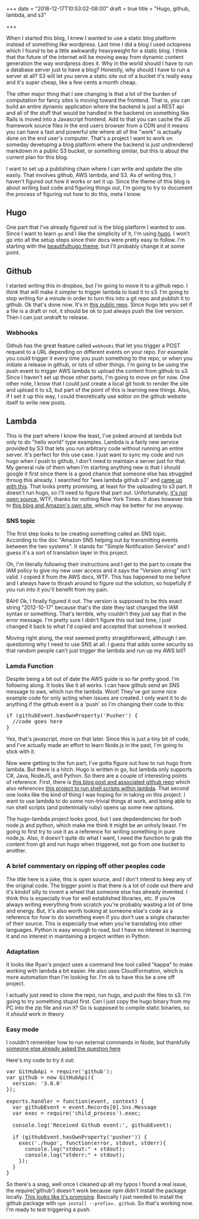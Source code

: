 +++
date = "2016-12-17T10:53:02-08:00"
draft = true
title = "Hugo, github, lambda, and s3"

+++

When I started this blog, I knew I wanted to use a static blog platform instead of something like wordpress. Last time I did a blog I used octopress which I found to be a little awkwardly heavyweight for a static blog. I think that the future of the internet will be moving away from dynamic content generation the way wordpress does it. Why in the world should I have to run a database server just to have a blog? Honestly, why should I have to run a server at all? S3 will let you serve a static site out of a bucket it's really easy and it's super cheap, like a few cents a month cheap.

The other major thing that I see changing is that a lot of the burden of computation for fancy sites is moving toward the frontend. That is, you can build an entire dynamic application where the backend is just a REST api and all of the stuff that would be handled in the backend on something like Rails is moved into a Javascript frontend. Add to that you can cache the JS framework source files in the end users browser from a CDN and it means you can have a fast and powerful site where all of the "work" is actually done on the end user's computer. That's a project I want to work on someday developing a blog platform where the backend is just undrendered markdown in a public S3 bucket, or something similar, but this is about the current plan for this blog.

I want to set up a publishing chain where I can write and update the site easily. That involves github, AWS lambda, and S3. As of writing this, I haven't figured out how it works or set it up. Since the theme of this blog is about writing bad code and figuring things out, I'm going to try to document the process of figuring out how to do this, meta I know.

## Hugo

One part that I've already figured out is the blog platform I wanted to use. Since I want to learn `go` and I like the simplicity of it, I'm using [hugo](https://gohugo.io/). I won't go into all the setup steps since their docs were pretty easy to follow. I'm starting with the [beautifulhugo theme](http://themes.gohugo.io/beautifulhugo/), but I'll probably change it at some point.

## Github

I started writing this in dropbox, but I'm going to move it to a github repo. I _think_ that will make it simpler to trigger lambda to load it to s3. I'm going to stop writing for a minute in order to turn this into a git repo and publish it to github. Ok that's done now. It's in [this public repo](https://github.com/samuelson/writebadcode). Since hugo lets you set if a file is a draft or not, it should be ok to just always push the live version. Then I can just undraft to release.

### Webhooks

Github has the great feature called `webhooks` that let you trigger a POST request to a URL depending on different events on your repo. For example you could trigger it every time you push something to the repo, or when you initiate a release in github, or lots of other things. I'm going to be using the push event to trigger AWS lambda to upload the content from github to s3.  Since I haven't set up those other parts, I'm going to move on for now. One other note, I know that I could just create a local git hook to render the site and upload it to s3, but part of the point of this is learning new things. Also, if I set it up this way, I could theoretically use editor on the github website itself to write new posts.

## Lambda

This is the part where I know the least, I've poked around at lambda but only to do "hello world" type examples. Lambda is a fairly new service provided by S3 that lets you run arbitrary code without running an entire server. It's perfect for this use case. I just want to sync my code and run hugo when I push to github, I don't need to maintain a server just for that. My general rule of them when I'm starting anything new is that I should google it first since there is a good chance that someone else has struggled throug this already. I searched for "aws lambda github s3" and [came up with this](https://github.com/nytlabs/github-s3-deploy). That looks pretty promising, at least for the uploading to s3 part. It doesn't run hugo, so I'll need to figure that part out. Unfortunately, [it's not open source.](https://github.com/nytlabs/github-s3-deploy/issues/5) WTF, thanks for nothing New York Times. It does however link to [this blog and Amazon's own site](https://aws.amazon.com/blogs/compute/dynamic-github-actions-with-aws-lambda/), which may be better for me anyway.

### SNS topic
The first step looks to be creating something called an SNS topic. According to the doc "Amazon SNS helping out by transmitting events between the two systems". It stands for "Simple Notification Service" and I guess it's a sort of translation layer in this project.

Oh, I'm literally following their instructions and I get to the part to create the IAM policy to give my new user access and it says the "Version string" isn't valid. I copied it from the AWS docs, WTF. This has happened to me before and I always have to thrash around to figure out the solution, so hopefully if you run into it you'll benefit from my pain. 

BAH! Ok, I finally figured it out. The version is supposed to be this exact string "2012-10-17" because that's the date they last changed the IAM syntax or something. That's terrible, why couldn't they just say that in the error message. I'm pretty sure I didn't figure this out last time, I just changed it back to what I'd copied and accepted that somehow it worked.

Moving right along, the rest seemed pretty straightforward, although I am questioning why I need to use SNS at all. I guess that adds some security so that random people can't just trigger the lambda and run up my AWS bill?

### Lamda Function

Despite being a bit out of date the AWS guide is so far pretty good. I'm following along. It looks like it all works. I can have github send an SNS message to aws, which run the lambda. Woot! They've got some nice example code for only acting when issues are created. I only want it to do anything if the github event is a 'push' so I'm changing their code to this:

<pre>
if (githubEvent.hasOwnProperty('Pusher') {
  //code goes here
}
</pre>

Yes, that's javascript, more on that later. Since this is just a tiny bit of code, and I've actually made an effort to learn Node.js in the past, I'm going to stick with it.

Now were getting to the fun part, I've gotta figure out how to run hugo from lambda. But there is a hitch. Hugo is written in go, but lambda only supports C#, Java, NodeJS, and Python. So there are a couple of interesting points of reference. First, there is [this blog post and associated github repo](https://rsb.io/posts/overview-of-hugo-lambda/) which also references [this project to run shell scripts within lambda](https://github.com/alestic/lambdash). That second one looks like the kind of thing I was hoping for in taking on this project. I want to use lambda to do some non-trivial things at work, and being able to run shell scripts (and potentnially ruby) opens up some new options.

The hugo-lambda project looks good, but I see depdendencies for both node.js and python, which make me think it might be an unholy beast. I'm going to first try to use it as a reference for writing something in pure node.js. Also, it doesn't quite do what I want, I need the function to grab the content from git and run hugo when triggered, not go from one bucket to another.

### A brief commentary on ripping off other peoples code

The title here is a joke, this is open source, and I don't intend to keep any of the original code. The bigger point is that there is a lot of code out there and it's kindof silly to invent a wheel that someone else has already invented. I think this is especially true for well established libraries, etc. If you're always writing everything from scratch you're probably wasting a lot of time and energy. But, it's also worth looking at someone else's code as a reference for _how_ to do something even if you don't use a single character of their source. This is especially true when you're translating into other languages. Python is easy enough to read, but I have no interest in learning it and no interest in maintaining a project written in Python.

### Adaptation

It looks like Ryan's project uses a command line tool called "kappa" to make working with lambda a bit easier. He also uses CloudFormation, which is more automation than I'm looking for. I'm ok to have this be a one off project.

I actually just need to clone the repo, run hugo, and push the files to s3. I'm going to try something stupid first. Can I just copy the hugo binary from my PC into the zip file and run it? Go is supposed to compile static binaries, so it _should_ work in theory

### Easy mode

I couldn't remember how to run external commands in Node, but thankfully [someone else already asked the question here](http://stackoverflow.com/questions/20643470/execute-a-command-line-binary-with-node-js)

Here's my code to try it out:
<pre>
var GitHubApi = require('github');
var github = new GitHubApi({
  version: '3.0.0'
});

exports.handler = function(event, context) {
  var githubEvent = event.Records[0].Sns.Message
  var exec = require('child_process').exec;

  console.log('Received Github event:', githubEvent);

  if (githubEvent.hasOwnProperty('pusher')) {
    exec('./hugo', function(error, stdout, stderr){
      console.log("stdout:" + stdout);
      console.log("stderr:" + stdout);
    });
  }
}
</pre>

So there's a snag, well once I cleaned up all my typos I found a real issue, the require('github') doesn't work because npm didn't install the package locally. [This looks like it's promising](https://aws.amazon.com/blogs/compute/nodejs-packages-in-lambda/). Basically I just needed to install the github package with `npm install --prefix=. github`. So that's working now. I'm ready to test triggering a push.
